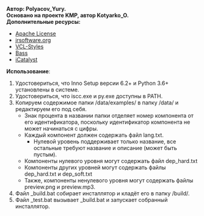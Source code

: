 **Автор: Polyacov_Yury.**  
**Основано на проекте KMP, автор Kotyarko_O.**  
**Дополнительные ресурсы:**  
* [Apache License](http://www.apache.org/licenses/)
* [jrsoftware.org](http://jrsoftware.org/)
* [VCL-Styles](https://github.com/RRUZ/vcl-styles-plugins)
* [Bass](http://www.un4seen.com/)
* [iCatalyst](https://github.com/lorents17/iCatalyst)

**Использование**:
1. Удостовериться, что Inno Setup версии 6.2+ и Python 3.6+ установлены в системе.
2. Удостовериться, что iscc.exe и py.exe доступны в PATH.
3. Копируем содержимое папки /data/examples/ в папку /data/ и редактируем его под себя.
   - Знак процента в названии папки отделяет номер компонента от его идентификатора, поскольку идентификатор компонента не может начинаться с цифры.
   - Каждый компонент должен содержать файл lang.txt.
     - Нулевой уровень поддерживает только название, все остальные требуют название и описание (может быть пустым).
   - Компоненты нулевого уровня могут содержать файл dep_hard.txt
   - Компоненты других уровней могут содержать файлы dep_hard.txt и dep_soft.txt
   - Также, компоненты ненулевого уровня могут содержать файлы preview.png и preview.mp3.
4. Файл _build.bat собирает инсталлятор и кладёт его в папку /build/.
5. Файл _test.bat вызывает _build.bat и запускает собранный инсталлятор.
